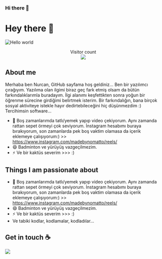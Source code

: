 ### Hi there 👋


# Hey there :wave:

<img src="https://raw.githubusercontent.com/sagar-viradiya/sagar-viradiya/master/resources/banner.png" alt="Hello world">

<p align="center"> 
  Visitor count<br>
   <img src="https://profile-counter.glitch.me/nurcanNT/count.svg" />
</p>

## About me
Merhaba ben Nurcan, GitHub sayfama hoş geldiniz...
Ben bir yazılımcı çırağıyım. Yazılıma olan ilgimi biraz geç fark etmiş olsam da bütün farkındalıklarımla buradayım. İlgi alanımı keşfettikten sonra yoğun bir öğrenme sürecine girdiğimi belirtmek isterim. Bir farkındalığın, bana birçok sosyal aktiviteye istekle hayır dedirtebileceğini hiç düşünmezdim :) Tercihimsin software...
- 🌱 Boş zamanlarımda tatlı/yemek yapıp video çekiyorum. Aynı zamanda rattan sepet örmeyi çok seviyorum. İnstagram hesabımı buraya bırakıyorum, son zamanlarda pek boş vaktim olamasa da içerik eklemeye çalışıyorum:) >> https://www.instagram.com/madebynomatto/reels/
- 😄 Badminton ve yürüyüş vazgeçilmezim.
- ⚡ Ve bir kaktüs severim >>> :) 


## Things I am passionate about

- 🌱 Boş zamanlarımda tatlı/yemek yapıp video çekiyorum. Aynı zamanda rattan sepet örmeyi çok seviyorum. İnstagram hesabımı buraya bırakıyorum, son zamanlarda pek boş vaktim olamasa da içerik eklemeye çalışıyorum:) >> https://www.instagram.com/madebynomatto/reels/
- 😄 Badminton ve yürüyüş vazgeçilmezim.
- ⚡ Ve bir kaktüs severim >>> :) 
- Ve tabiki kodlar, kodlamalar, kodladılar...

## Get in touch :coffee:



<p><img src="https://raw.githubusercontent.com/saadeghi/saadeghi/master/dino.gif"></p>

<!--
**nurcanNT/nurcanNT** is a ✨ _special_ ✨ repository because its `README.md` (this file) appears on your GitHub profile.

Here are some ideas to get you started:

- 🔭 I’m currently working on ...
- 🌱 I’m currently learning ...
- 👯 I’m looking to collaborate on ...
- 🤔 I’m looking for help with ...
- 💬 Ask me about ...
- 📫 How to reach me: ...
- 😄 Pronouns: ...
- ⚡ Fun fact: ...
-->
